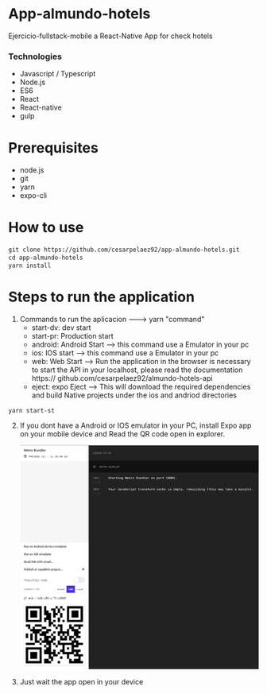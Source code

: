 # App-almundo-hotels
Ejercicio-fullstack-mobile a React-Native App for check hotels


### Technologies
- Javascript / Typescript
- Node.js
- ES6
- React
- React-native
- gulp

# Prerequisites
- node.js
- git
- yarn
- expo-cli

# How to use

```
git clone https://github.com/cesarpelaez92/app-almundo-hotels.git
cd app-almundo-hotels
yarn install
```
# Steps to run the application
1. Commands to run the aplicacion ---> yarn "command"
    - start-dv: dev start
    - start-pr: Production start
    - android: Android Start    --> this command use a Emulator in your pc
    - ios: IOS start    --> this command use a Emulator in your pc
    - web: Web Start    --> Run the application in the browser is necessary to start the API in your localhost, please read the documentation https://                        github.com/cesarpelaez92/almundo-hotels-api
    - eject: expo Eject --> This will download the required dependencies and build Native projects under the ios and andriod directories
```
yarn start-st
```
2. If you dont have a Android or IOS emulator in your PC, install Expo app on your mobile device and Read the QR code open in explorer.
   
    ![QR code open in explorer](assets/QR.png)

3. Just wait the app open in your device


